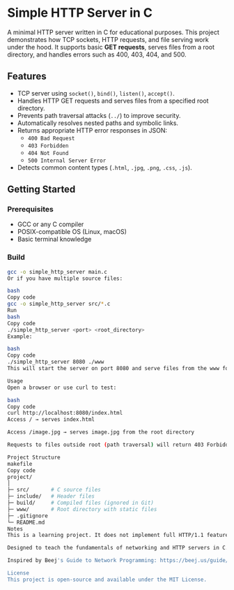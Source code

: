 # Simple HTTP Server in C

A minimal HTTP server written in C for educational purposes. This project demonstrates how TCP sockets, HTTP requests, and file serving work under the hood. It supports basic **GET requests**, serves files from a root directory, and handles errors such as 400, 403, 404, and 500.

## Features

- TCP server using `socket()`, `bind()`, `listen()`, `accept()`.  
- Handles HTTP GET requests and serves files from a specified root directory.  
- Prevents path traversal attacks (`../`) to improve security.  
- Automatically resolves nested paths and symbolic links.  
- Returns appropriate HTTP error responses in JSON:  
  - `400 Bad Request`  
  - `403 Forbidden`  
  - `404 Not Found`  
  - `500 Internal Server Error`  
- Detects common content types (`.html`, `.jpg`, `.png`, `.css`, `.js`).  

## Getting Started

### Prerequisites

- GCC or any C compiler  
- POSIX-compatible OS (Linux, macOS)  
- Basic terminal knowledge  

### Build

```bash
gcc -o simple_http_server main.c
Or if you have multiple source files:

bash
Copy code
gcc -o simple_http_server src/*.c
Run
bash
Copy code
./simple_http_server <port> <root_directory>
Example:

bash
Copy code
./simple_http_server 8080 ./www
This will start the server on port 8080 and serve files from the www folder.

Usage
Open a browser or use curl to test:

bash
Copy code
curl http://localhost:8080/index.html
Access / → serves index.html

Access /image.jpg → serves image.jpg from the root directory

Requests to files outside root (path traversal) will return 403 Forbidden

Project Structure
makefile
Copy code
project/
│
├─ src/       # C source files
├─ include/   # Header files
├─ build/     # Compiled files (ignored in Git)
├─ www/       # Root directory with static files
├─ .gitignore
└─ README.md
Notes
This is a learning project. It does not implement full HTTP/1.1 features, SSL/TLS, or advanced request handling.

Designed to teach the fundamentals of networking and HTTP servers in C.

Inspired by Beej's Guide to Network Programming: https://beej.us/guide/bgnet/

License
This project is open-source and available under the MIT License.